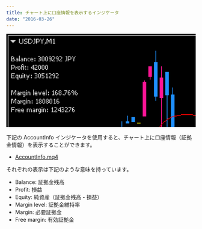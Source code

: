 ```yaml
---
title: チャート上に口座情報を表示するインジケータ
date: "2016-03-26"
---
```


![account-info-indicator.png](./account-info-indicator.png)

下記の AccountInfo インジケータを使用すると、チャート上に口座情報（証拠金情報）を表示することができます。

- [AccountInfo.mq4](https://github.com/maku77/metatrader/blob/master/Indicators/maku/AccountInfo.mq4)

それぞれの表示は下記のような意味を持っています。

- Balance: 証拠金残高
- Profit: 損益
- Equity: 純資産（証拠金残高 - 損益）
- Margin level: 証拠金維持率
- Margin: 必要証拠金
- Free margin: 有効証拠金

